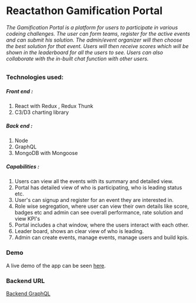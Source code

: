 # Reactathon Gamification Portal

###### The Gamification Portal is a platform for users to participate in various codeing challenges. The user can form teams, register for the active events and can submit his solution. The admin/event organizer will then choose the best solution for that event. Users will then receive scores which will be shown in the leaderboard for all the users to see. Users can also collaborate with the in-built chat function with other users.

### Technologies used:

##### Front end :
1. React with Redux , Redux Thunk
2. C3/D3 charting library

##### Back end :
1. Node 
2. GraphQL
3. MongoDB with Mongoose

##### Capabilities :
1. Users can view all the events with its summary and detailed view.
2. Portal has detailed view of who is participating, who is leading status etc.
3. User's can signup and register for an event they are interested in.
4. Role wise segregation, where user can view their own details like score, badges etc and admin can see overall performance, rate solution and view KPI's
5. Portal includes a chat window, where the users interact with each other.
6. Leader board, shows an clear view of who is leading.
7. Admin can create events, manage events, manage users and build kpis.

### Demo
A live demo of the app can be seen [here](https://pages.github.com/).

### Backend URL 
[Backend GraphQL](https://vzhackathon-backend.herokuapp.com/graphql)

